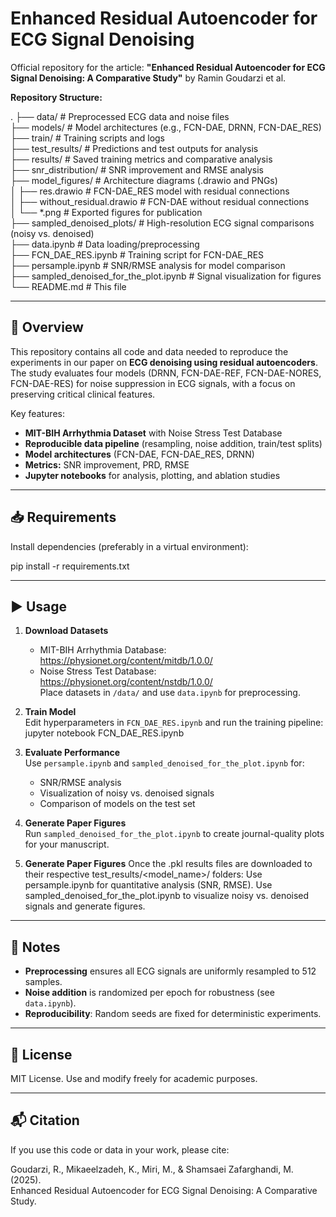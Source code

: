 # Enhanced Residual Autoencoder for ECG Signal Denoising  

Official repository for the article: **"Enhanced Residual Autoencoder for ECG Signal Denoising: A Comparative Study"** by Ramin Goudarzi et al.

**Repository Structure:**

.
├── data/                     # Preprocessed ECG data and noise files  
├── models/                   # Model architectures (e.g., FCN-DAE, DRNN, FCN-DAE_RES)  
├── train/                    # Training scripts and logs  
├── test_results/             # Predictions and test outputs for analysis  
├── results/                  # Saved training metrics and comparative analysis  
├── snr_distribution/         # SNR improvement and RMSE analysis  
├── model_figures/            # Architecture diagrams (.drawio and PNGs)  
│   ├── res.drawio            # FCN-DAE_RES model with residual connections  
│   ├── without_residual.drawio # FCN-DAE without residual connections  
│   └── *.png                 # Exported figures for publication  
├── sampled_denoised_plots/   # High-resolution ECG signal comparisons (noisy vs. denoised)  
├── data.ipynb                # Data loading/preprocessing  
├── FCN_DAE_RES.ipynb         # Training script for FCN-DAE_RES  
├── persample.ipynb           # SNR/RMSE analysis for model comparison  
├── sampled_denoised_for_the_plot.ipynb  # Signal visualization for figures    
└── README.md                 # This file  

---

## 📘 Overview

This repository contains all code and data needed to reproduce the experiments in our paper on **ECG denoising using residual autoencoders**. The study evaluates four models (DRNN, FCN-DAE-REF, FCN-DAE-NORES, FCN-DAE-RES) for noise suppression in ECG signals, with a focus on preserving critical clinical features.

Key features:
- **MIT-BIH Arrhythmia Dataset** with Noise Stress Test Database  
- **Reproducible data pipeline** (resampling, noise addition, train/test splits)  
- **Model architectures** (FCN-DAE, FCN-DAE_RES, DRNN)  
- **Metrics:** SNR improvement, PRD, RMSE  
- **Jupyter notebooks** for analysis, plotting, and ablation studies  

---

## 📥 Requirements

Install dependencies (preferably in a virtual environment):

pip install -r requirements.txt

---

## ▶️ Usage

1. **Download Datasets**  
   - MIT-BIH Arrhythmia Database: https://physionet.org/content/mitdb/1.0.0/  
   - Noise Stress Test Database: https://physionet.org/content/nstdb/1.0.0/  
   Place datasets in `/data/` and use `data.ipynb` for preprocessing.

2. **Train Model**  
   Edit hyperparameters in `FCN_DAE_RES.ipynb` and run the training pipeline:  
   jupyter notebook FCN_DAE_RES.ipynb

3. **Evaluate Performance**  
   Use `persample.ipynb` and `sampled_denoised_for_the_plot.ipynb` for:  
   - SNR/RMSE analysis  
   - Visualization of noisy vs. denoised signals  
   - Comparison of models on the test set

4. **Generate Paper Figures**  
   Run `sampled_denoised_for_the_plot.ipynb` to create journal-quality plots for your manuscript.
5. **Generate Paper Figures** 
Once the .pkl results files are downloaded to their respective test_results/<model_name>/ folders:
Use persample.ipynb for quantitative analysis (SNR, RMSE).
Use sampled_denoised_for_the_plot.ipynb to visualize noisy vs. denoised signals and generate figures.

---

## 📝 Notes

- **Preprocessing** ensures all ECG signals are uniformly resampled to 512 samples.  
- **Noise addition** is randomized per epoch for robustness (see `data.ipynb`).  
- **Reproducibility**: Random seeds are fixed for deterministic experiments.

---

## 📄 License

MIT License. Use and modify freely for academic purposes.

---

## 📬 Citation

If you use this code or data in your work, please cite:

Goudarzi, R., Mikaeelzadeh, K., Miri, M., & Shamsaei Zafarghandi, M. (2025).  
Enhanced Residual Autoencoder for ECG Signal Denoising: A Comparative Study.
